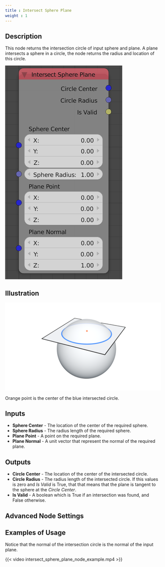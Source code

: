 ```yaml
---
title : Intersect Sphere Plane
weight : 1
---
```


## Description

This node returns the intersection circle of input sphere and plane. A
plane intersects a sphere in a circle, the node returns the radius and
location of this circle.

![image](intersect_sphere_plane_node.png)

## Illustration

![image](intersect_sphere_plane_node_illustration.png)

Orange point is the center of the blue intersected circle.

## Inputs

- **Sphere Center** - The location of the center of the required
    sphere.
- **Sphere Radius** - The radius length of the required sphere.
- **Plane Point** - A point on the required plane.
- **Plane Normal** - A unit vector that represent the normal of the
    required plane.

## Outputs

- **Circle Center** - The location of the center of the intersected
    circle.
- **Circle Radius** - The radius length of the intersected circle. If
    this values is zero and *Is Valid* is True, that that means that the
    plane is tangent to the sphere at the *Circle Center*.
- **Is Valid** - A boolean which is True if an intersection was found,
    and False otherwise.

## Advanced Node Settings

## Examples of Usage

Notice that the normal of the intersection circle is the normal of the
input plane.

{{< video intersect_sphere_plane_node_example.mp4 >}}
